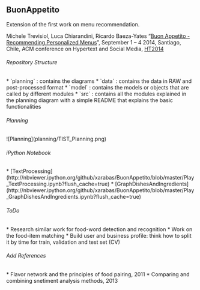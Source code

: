 <h2>BuonAppetito</h2>

Extension of the first work on menu recommendation.

Michele Trevisiol, Luca Chiarandini, Ricardo Baeza-Yates “[Buon Appetito - Recommending Personalized Menus](http://www.micheletrevisiol.com/papers/ht2014_trevisiol.pdf)”, September 1 – 4 2014, Santiago, Chile, ACM conference on Hypertext and Social Media, [HT2014](http://ht.acm.org/ht2014/)

<h6>Repository Structure</h6>
* `planning` : contains the diagrams
* `data` : contains the data in RAW and post-processed format
* `model` : contains the models or objects that are called by different modules
* `src` : contains all the modules explained in the planning diagram with a simple README that explains the basic functionalities

<h6>Planning</h6>
![Planning](planning/TIST_Planning.png)


<h6>iPython Notebook</h6>
* [TextProcessing](http://nbviewer.ipython.org/github/xarabas/BuonAppetito/blob/master/Play_TextProcessing.ipynb?flush_cache=true)
* [GraphDishesAndIngredients](http://nbviewer.ipython.org/github/xarabas/BuonAppetito/blob/master/Play_GraphDishesAndIngredients.ipynb?flush_cache=true)

<h6>ToDo</h6>
* Research similar work for food-word detection and recognition
* Work on the food-item matching 
* Build user and business profile: think how to split it by time for train, validation and test set (CV)


<h6>Add References</h6>
* Flavor network and the principles of food pairing, 2011
* Comparing and combining snetiment analysis methods, 2013